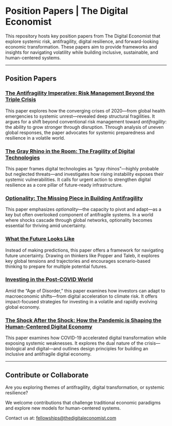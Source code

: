 # Position Papers | The Digital Economist

This repository hosts key position papers from The Digital Economist that explore systemic risk, antifragility, digital resilience, and forward-looking economic transformation. These papers aim to provide frameworks and insights for navigating volatility while building inclusive, sustainable, and human-centered systems.

---

## Position Papers

### [The Antifragility Imperative: Risk Management Beyond the Triple Crisis](./The%20Antifragility%20Imperative%20Risk.pdf)
This paper explores how the converging crises of 2020—from global health emergencies to systemic unrest—revealed deep structural fragilities. It argues for a shift beyond conventional risk management toward *antifragility*: the ability to grow stronger through disruption. Through analysis of uneven global responses, the paper advocates for systemic preparedness and resilience in a volatile world.

### [The Gray Rhino in the Room: The Fragility of Digital Technologies](./The%20Grey%20Rhino%20In%20The%20Room.pdf)
This paper frames digital technologies as “gray rhinos”—highly probable but neglected threats—and investigates how rising instability exposes their systemic vulnerabilities. It calls for urgent action to strengthen digital resilience as a core pillar of future-ready infrastructure.

### [Optionality: The Missing Piece in Building Antifragility](./Optionality.pdf)
This paper emphasizes *optionality*—the capacity to pivot and adapt—as a key but often overlooked component of antifragile systems. In a world where shocks cascade through global networks, optionality becomes essential for thriving amid uncertainty.

### [What the Future Looks Like](./What%20future%20looks%20like.pdf)
Instead of making predictions, this paper offers a framework for navigating future uncertainty. Drawing on thinkers like Popper and Taleb, it explores key global tensions and trajectories and encourages scenario-based thinking to prepare for multiple potential futures.

### [Investing in the Post-COVID World](./Post%20-%20Covid.pdf)
Amid the “Age of Disorder,” this paper examines how investors can adapt to macroeconomic shifts—from digital acceleration to climate risk. It offers impact-focused strategies for investing in a volatile and rapidly evolving global economy.

### [The Shock After the Shock: How the Pandemic is Shaping the Human-Centered Digital Economy](./The%20shock%20after%20shock.pdf)
This paper examines how COVID-19 accelerated digital transformation while exposing systemic weaknesses. It explores the dual nature of the crisis—biological and digital—and outlines design principles for building an inclusive and antifragile digital economy.

---

## Contribute or Collaborate

Are you exploring themes of antifragility, digital transformation, or systemic resilience?

We welcome contributions that challenge traditional economic paradigms and explore new models for human-centered systems.

Contact us at: [fellowships@thedigitaleconomist.com](mailto:fellowships@thedigitaleconomist.com)

